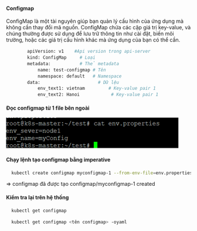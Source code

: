 #### Configmap

ConfigMap là một tài nguyên giúp bạn quản lý cấu hình của ứng dụng mà không cần thay đổi mã nguồn. ConfigMap chứa các cặp giá trị key-value, và chúng thường được sử dụng để lưu trữ thông tin như cài đặt, biến môi trường, hoặc các giá trị cấu hình khác mà ứng dụng của bạn có thể cần.

```bash
        apiVersion: v1    #Api version trong api-server
        kind: ConfigMap     # Loại
        metadata:           # Thẻ metadata
            name: test-configmap # Tên
            namespace: default   # Namespace
        data:                      # Dữ lệu
            env_text1: vietnam         # Key-value pair 1
            env_text2: Hanoi            # Key-value pair 1
```

#### Đọc configmap từ 1 file bên ngoài

![Alt text](/image/image-1.png)

#### Chạy lệnh tạo configmap bằng imperative

```bash
  kubectl create configmap myconfigmap-1 --from-env-file=env.properties
```

=> configmap đã được tạo configmap/myconfigmap-1 created

#### Kiểm tra lại trên hệ thống

```bash
  kubectl get configmap
```

```bash
  kubectl get configmap <tên configmap> -oyaml
```
